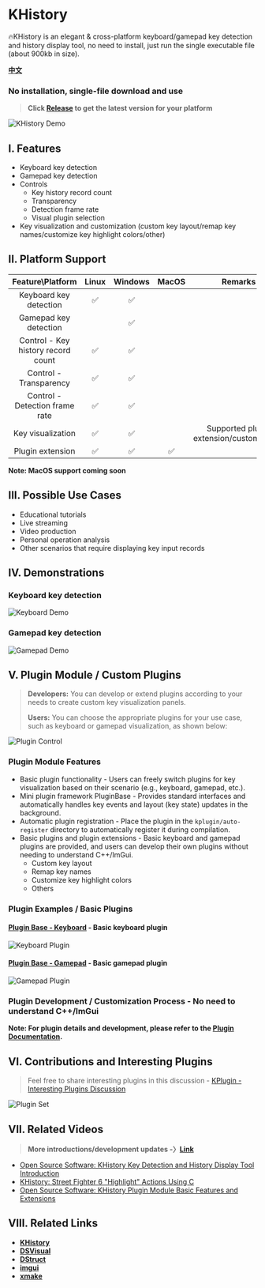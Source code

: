 # KHistory
🔥KHistory is an elegant & cross-platform keyboard/gamepad key detection and history display tool, no need to install, just run the single executable file (about 900kb in size).

[**中文**](README.md)


### No installation, single-file download and use

> **Click [Release](https://github.com/Sunrisepeak/KHistory/releases) to get the latest version for your platform**

![KHistory Demo](docs/imgs/khistory.demo.png)

## I. Features

- Keyboard key detection
- Gamepad key detection
- Controls
  - Key history record count
  - Transparency
  - Detection frame rate
  - Visual plugin selection
- Key visualization and customization (custom key layout/remap key names/customize key highlight colors/other)

## II. Platform Support

|      Feature\Platform     |  Linux   | Windows  | MacOS |  Remarks  |
| :-----------------------: | :------: | :------: | :---: | :-------: |
|   Keyboard key detection  | &#x2705; | &#x2705; |       |           |
|   Gamepad key detection   |          | &#x2705; |       |           |
|   Control - Key history record count   | &#x2705; | &#x2705; |       |           |
|   Control - Transparency  | &#x2705; | &#x2705; |       |           |
|   Control - Detection frame rate | &#x2705; | &#x2705; |       |           |
|   Key visualization | &#x2705; | &#x2705; |       | Supported plugin extension/customization |
|   Plugin extension   | &#x2705; | &#x2705; | &#x2705; |           |

**Note: MacOS support coming soon**

## III. Possible Use Cases

- Educational tutorials
- Live streaming
- Video production
- Personal operation analysis
- Other scenarios that require displaying key input records

## IV. Demonstrations

### Keyboard key detection
![Keyboard Demo](docs/imgs/khistory-keyboard.demo.gif)

### Gamepad key detection
![Gamepad Demo](docs/imgs/khistory-gamepad.demo.gif)

## V. Plugin Module / Custom Plugins
> **Developers:** You can develop or extend plugins according to your needs to create custom key visualization panels.
>
> **Users:** You can choose the appropriate plugins for your use case, such as keyboard or gamepad visualization, as shown below:

![Plugin Control](docs/imgs/plugin-control.png)

### Plugin Module Features
- Basic plugin functionality - Users can freely switch plugins for key visualization based on their scenario (e.g., keyboard, gamepad, etc.).
- Mini plugin framework PluginBase - Provides standard interfaces and automatically handles key events and layout (key state) updates in the background.
- Automatic plugin registration - Place the plugin in the `kplugin/auto-register` directory to automatically register it during compilation.
- Basic plugins and plugin extensions - Basic keyboard and gamepad plugins are provided, and users can develop their own plugins without needing to understand C++/ImGui.
  - Custom key layout
  - Remap key names
  - Customize key highlight colors
  - Others

### Plugin Examples / Basic Plugins

#### [Plugin Base - Keyboard](Keyboard.kplugin.hpp) - Basic keyboard plugin
![Keyboard Plugin](docs/imgs/Keyboard.kplugin.png)

#### [Plugin Base - Gamepad](kplugin/Gamepad.kplugin.hpp) - Basic gamepad plugin
![Gamepad Plugin](docs/imgs/Gamepad.kplugin.png)

### Plugin Development / Customization Process - No need to understand C++/ImGui

**Note: For plugin details and development, please refer to the [Plugin Documentation](kplugin).**

## VI. Contributions and Interesting Plugins

> Feel free to share interesting plugins in this discussion - [KPlugin - Interesting Plugins Discussion](https://github.com/Sunrisepeak/KHistory/discussions/9)

![Plugin Set](docs/imgs/kplugin.set.png)

## VII. Related Videos

> **More introductions/development updates -〉[Link](https://space.bilibili.com/65858958/channel/seriesdetail?sid=3473247)**

- [Open Source Software: KHistory Key Detection and History Display Tool Introduction](https://www.bilibili.com/video/BV1Xx4y1o7cp)
- [KHistory: Street Fighter 6 "Highlight" Actions Using C](https://www.bilibili.com/video/BV1W14y1X7vD)
- [Open Source Software: KHistory Plugin Module Basic Features and Extensions](https://www.bilibili.com/video/BV1Uk4y1g7aU)

## VIII. Related Links

- [**KHistory**](https://github.com/Sunrisepeak/KHistory)
- [**DSVisual**](https://github.com/Sunrisepeak/DSVisual)
- [**DStruct**](https://github.com/Sunrisepeak/DStruct)
- [**imgui**](https://github.com/ocornut/imgui)
- [**xmake**](https://github.com/xmake-io/xmake)